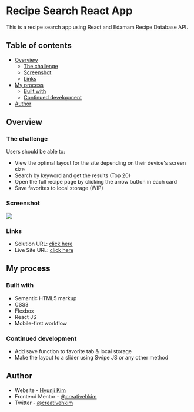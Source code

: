 # Recipe Search React App

This is a recipe search app using React and Edamam Recipe Database API. 

## Table of contents

- [Overview](#overview)
  - [The challenge](#the-challenge)
  - [Screenshot](#screenshot)
  - [Links](#links)
- [My process](#my-process)
  - [Built with](#built-with)
  - [Continued development](#continued-development)
- [Author](#author)


## Overview

### The challenge

Users should be able to:

- View the optimal layout for the site depending on their device's screen size
- Search by keyword and get the results (Top 20)
- Open the full recipe page by clicking the arrow button in each card
- Save favorites to local storage (WIP)

### Screenshot

![](./screenshot.jpg)

### Links

- Solution URL: [click here](https://github.com/creativehkim/recipe-app)
- Live Site URL: [click here](https://your-live-site-url.com)

## My process

### Built with

- Semantic HTML5 markup
- CSS3
- Flexbox
- React JS
- Mobile-first workflow

### Continued development

- Add save function to favorite tab & local storage 
- Make the layout to a slider using Swipe JS or any other method

## Author

- Website - [Hyunji Kim](https://hyunjikim.dev)
- Frontend Mentor - [@creativehkim](https://www.frontendmentor.io/profile/creativehkim)
- Twitter - [@creativehkim](https://www.twitter.com/creativehkim)
